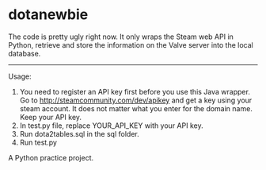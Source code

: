 # dotanewbie

The code is pretty ugly right now. It only wraps the Steam web API in Python, retrieve and store the information on the
Valve server into the local database.

***********************************************************************************************************************
Usage:
1. You need to register an API key first before you use this Java wrapper. Go to http://steamcommunity.com/dev/apikey and
get a key using your steam account. It does not matter what you enter for the domain name. Keep your API key.
2. In test.py file, replace YOUR_API_KEY with your API key.
3. Run dota2tables.sql in the sql folder.
4. Run test.py

A Python practice project.

